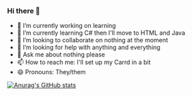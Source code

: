 ### Hi there 👋


- 🔭 I’m currently working on learning
- 🌱 I’m currently learning C# then I'll move to HTML and Java
- 👯 I’m looking to collaborate on nothing at the moment
- 🤔 I’m looking for help with anything and everything
- 💬 Ask me about nothing please
- 📫 How to reach me: I'll set up my Carrd in a bit
- 😄 Pronouns: They/them




[![Anurag's GitHub stats](https://github-readme-stats.vercel.app/api?username=MoonTheShining)](https://github.com/anuraghazra/github-readme-stats)
